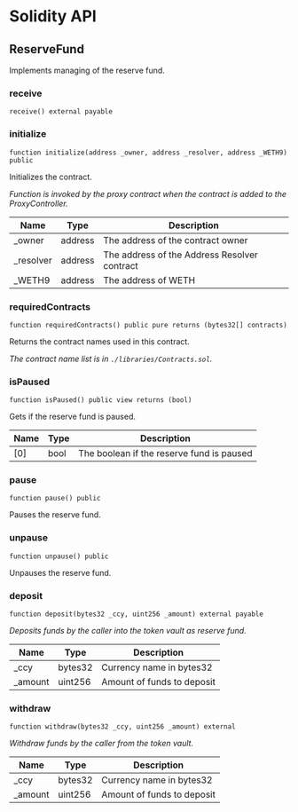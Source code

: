 # Solidity API

## ReserveFund

Implements managing of the reserve fund.

### receive

```solidity
receive() external payable
```

### initialize

```solidity
function initialize(address _owner, address _resolver, address _WETH9) public
```

Initializes the contract.

_Function is invoked by the proxy contract when the contract is added to the ProxyController._

| Name | Type | Description |
| ---- | ---- | ----------- |
| _owner | address | The address of the contract owner |
| _resolver | address | The address of the Address Resolver contract |
| _WETH9 | address | The address of WETH |

### requiredContracts

```solidity
function requiredContracts() public pure returns (bytes32[] contracts)
```

Returns the contract names used in this contract.

_The contract name list is in `./libraries/Contracts.sol`._

### isPaused

```solidity
function isPaused() public view returns (bool)
```

Gets if the reserve fund is paused.

| Name | Type | Description |
| ---- | ---- | ----------- |
| [0] | bool | The boolean if the reserve fund is paused |

### pause

```solidity
function pause() public
```

Pauses the reserve fund.

### unpause

```solidity
function unpause() public
```

Unpauses the reserve fund.

### deposit

```solidity
function deposit(bytes32 _ccy, uint256 _amount) external payable
```

_Deposits funds by the caller into the token vault as reserve fund._

| Name | Type | Description |
| ---- | ---- | ----------- |
| _ccy | bytes32 | Currency name in bytes32 |
| _amount | uint256 | Amount of funds to deposit |

### withdraw

```solidity
function withdraw(bytes32 _ccy, uint256 _amount) external
```

_Withdraw funds by the caller from the token vault._

| Name | Type | Description |
| ---- | ---- | ----------- |
| _ccy | bytes32 | Currency name in bytes32 |
| _amount | uint256 | Amount of funds to deposit |

